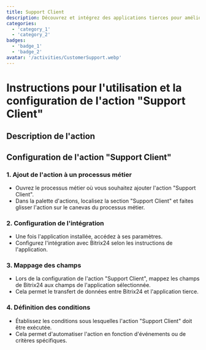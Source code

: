 ```yaml
---
title: Support Client
description: Découvrez et intégrez des applications tierces pour améliorer votre entreprise.
categories: 
  - 'category_1'
  - 'category_2'
badges: 
  - 'badge_1'
  - 'badge_2'
avatar: '/activities/CustomerSupport.webp'
---
```

# Instructions pour l'utilisation et la configuration de l'action "Support Client"

## Description de l'action

## **Configuration de l'action "Support Client"**

### 1. Ajout de l'action à un processus métier
- Ouvrez le processus métier où vous souhaitez ajouter l'action "Support Client".
- Dans la palette d'actions, localisez la section "Support Client" et faites glisser l'action sur le canevas du processus métier.

### 2. Configuration de l'intégration
- Une fois l'application installée, accédez à ses paramètres.
- Configurez l'intégration avec Bitrix24 selon les instructions de l'application.

### 3. Mappage des champs
- Lors de la configuration de l'action "Support Client", mappez les champs de Bitrix24 aux champs de l'application sélectionnée.
- Cela permet le transfert de données entre Bitrix24 et l'application tierce.

### 4. Définition des conditions
- Établissez les conditions sous lesquelles l'action "Support Client" doit être exécutée.
- Cela permet d'automatiser l'action en fonction d'événements ou de critères spécifiques.
